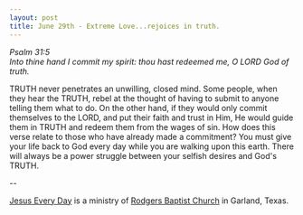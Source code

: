 ```yaml
---
layout: post
title: June 29th - Extreme Love...rejoices in truth.
---
```


_Psalm 31:5  
Into thine hand I commit my spirit: thou hast redeemed me, O LORD
God of truth._

TRUTH never penetrates an unwilling, closed mind. Some people, when
they hear the TRUTH, rebel at the thought of having to submit to
anyone telling them what to do. On the other hand, if they would only
commit themselves to the LORD, and put their faith and trust in Him,
He would guide them in TRUTH and redeem them from the wages of sin.
How does this verse relate to those who have already made a
commitment? You must give your life back to God every day while you
are walking upon this earth. There will always be a power struggle
between your selfish desires and God's TRUTH.

 --

<a href=http://jesuseveryday.net>Jesus Every Day</a> is a ministry of <a href=http://rodgersbaptist.net>Rodgers Baptist Church</a> in Garland, Texas.
